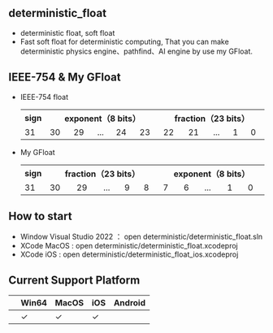 ## deterministic_float
 * deterministic float, soft float
 * Fast soft float for deterministic computing, That
you can make deterministic physics engine、pathfind、AI engine by use my GFloat.
## IEEE-754 & My GFloat
* IEEE-754 float
  <table  >
    <tr>
        <th align="center" >sign</th>
        <th align="center" colspan = "5" width="400">exponent（8 bits）</th>
        <th align="center" colspan = "5" width="400">fraction（23 bits）</th>
    </tr>
    <tr>
        <td >31</td>
        <td >30</td><td>29</td><td>...</td><td>24</td><td>23</td>
        <td >22</td><td>21</td><td>...</td><td>1</td><td>0</td>
    </tr>
    </table>
* My GFloat
  <table  >
    <tr>
        <th align="center" >sign</th>
        <th align="center" colspan = "5" width="400">fraction（23 bits）</th>
        <th align="center" colspan = "5" width="400">exponent（8 bits）</th>
    </tr>
    <tr>
        <td >31</td>
        <td >30</td><td>29</td><td>...</td><td>9</td><td>8</td>
        <td >7</td><td>6</td><td>...</td><td>1</td><td>0</td>
    </tr>
    </table>
## How to start
 * Window Visual Studio 2022 ： open deterministic/deterministic_float.sln
 * XCode MacOS : open deterministic/deterministic_float.xcodeproj
 * XCode iOS   : open deterministic/deterministic_float_ios.xcodeproj 

## Current Support Platform
||Win64|MacOS| iOS| Android|
|--|--|--|--|--|
|| $\checkmark$  |$\checkmark$|$\checkmark$|  |





